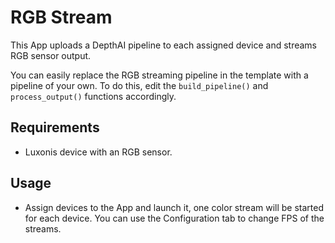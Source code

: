 # RGB Stream

This App uploads a DepthAI pipeline to each assigned device and streams RGB sensor output.

You can easily replace the RGB streaming pipeline in the template with a pipeline of your own. To do this, edit
the `build_pipeline()` and `process_output()` functions accordingly.

## Requirements

- Luxonis device with an RGB sensor.

## Usage

- Assign devices to the App and launch it, one color stream will be started for each device. You can use the
  Configuration tab to change FPS of the streams. 
